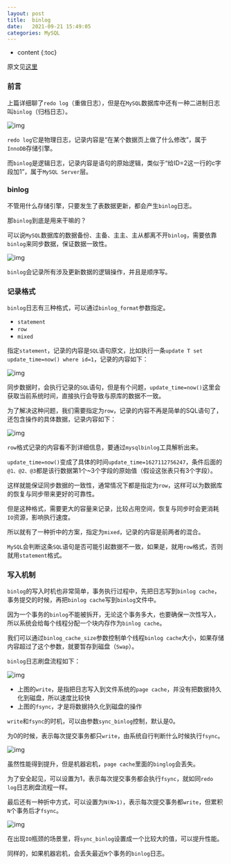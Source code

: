 ```yaml
---
layout: post
title:  binlog
date:   2021-09-21 15:49:05
categories: MySQL
---
```


* content
{:toc}

原文见[这里](https://mp.weixin.qq.com/s/poThoO9N-xmawLSxZHL28w)

### 前言

上篇详细聊了```redo log```（重做日志），但是在```MySQL```数据库中还有一种二进制日志叫```binlog```（归档日志）。

![img](https://linyongchao.github.io/static/img/mysql-log/1.webp)

```redo log```它是物理日志，记录内容是“在某个数据页上做了什么修改”，属于```InnoDB```存储引擎。

而```binlog```是逻辑日志，记录内容是语句的原始逻辑，类似于“给ID=2这一行的c字段加1”，属于```MySQL Server```层。

### binlog

不管用什么存储引擎，只要发生了表数据更新，都会产生```binlog```日志。

那```binlog```到底是用来干嘛的？

可以说```MySQL```数据库的数据备份、主备、主主、主从都离不开```binlog```，需要依靠```binlog```来同步数据，保证数据一致性。

![img](https://linyongchao.github.io/static/img/mysql-log/12.webp)

```binlog```会记录所有涉及更新数据的逻辑操作，并且是顺序写。

### 记录格式

```binlog```日志有三种格式，可以通过```binlog_format```参数指定。

* ```statement```
* ```row```
* ```mixed```

指定```statement```，记录的内容是```SQL```语句原文，比如执行一条```update T set update_time=now() where id=1```，记录的内容如下：

![img](https://linyongchao.github.io/static/img/mysql-log/13.webp)

同步数据时，会执行记录的```SQL```语句，但是有个问题，```update_time=now()```这里会获取当前系统时间，直接执行会导致与原库的数据不一致。

为了解决这种问题，我们需要指定为```row```，记录的内容不再是简单的SQL语句了，还包含操作的具体数据，记录内容如下：

![img](https://linyongchao.github.io/static/img/mysql-log/14.webp)

```row```格式记录的内容看不到详细信息，要通过```mysqlbinlog```工具解析出来。

```update_time=now()```变成了具体的时间```update_time=1627112756247```，条件后面的```@1、@2、@3```都是该行数据第1个~3个字段的原始值（假设这张表只有3个字段）。

这样就能保证同步数据的一致性，通常情况下都是指定为```row```，这样可以为数据库的恢复与同步带来更好的可靠性。

但是这种格式，需要更大的容量来记录，比较占用空间，恢复与同步时会更消耗```IO```资源，影响执行速度。

所以就有了一种折中的方案，指定为```mixed```，记录的内容是前两者的混合。

```MySQL```会判断这条```SQL```语句是否可能引起数据不一致，如果是，就用```row```格式，否则就用```statement```格式。

### 写入机制

```binlog```的写入时机也非常简单，事务执行过程中，先把日志写到```binlog cache```，事务提交的时候，再把```binlog cache```写到```binlog```文件中。

因为一个事务的```binlog```不能被拆开，无论这个事务多大，也要确保一次性写入，所以系统会给每个线程分配一个块内存作为```binlog cache```。

我们可以通过```binlog_cache_size```参数控制单个线程```binlog cache```大小，如果存储内容超过了这个参数，就要暂存到磁盘（```Swap```）。

```binlog```日志刷盘流程如下：

![img](https://linyongchao.github.io/static/img/mysql-log/15.webp)

* 上图的```write```，是指把日志写入到文件系统的```page cache```，并没有把数据持久化到磁盘，所以速度比较快
* 上图的```fsync```，才是将数据持久化到磁盘的操作

```write```和```fsync```的时机，可以由参数```sync_binlog```控制，默认是0。

为0的时候，表示每次提交事务都只```write```，由系统自行判断什么时候执行```fsync```。

![img](https://linyongchao.github.io/static/img/mysql-log/16.webp)

虽然性能得到提升，但是机器宕机，```page cache```里面的```binglog```会丢失。

为了安全起见，可以设置为1，表示每次提交事务都会执行```fsync```，就如同```redo log```日志刷盘流程一样。

最后还有一种折中方式，可以设置为```N(N>1)```，表示每次提交事务都```write```，但累积```N```个事务后才```fsync```。

![img](https://linyongchao.github.io/static/img/mysql-log/17.webp)

在出现```IO```瓶颈的场景里，将```sync_binlog```设置成一个比较大的值，可以提升性能。

同样的，如果机器宕机，会丢失最近```N```个事务的```binlog```日志。

